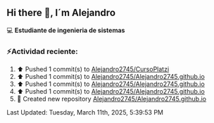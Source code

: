 ## Hi there 👋, I´m Alejandro

:computer: **Estudiante de ingenieria de sistemas**

### ⚡Actividad reciente:
<!--RECENT_ACTIVITY:start-->
1. ⬆️ Pushed 1 commit(s) to [Alejandro2745/CursoPlatzi](https://github.com/Alejandro2745/CursoPlatzi)<br>
2. ⬆️ Pushed 1 commit(s) to [Alejandro2745/Alejandro2745.github.io](https://github.com/Alejandro2745/Alejandro2745.github.io)<br>
3. ⬆️ Pushed 1 commit(s) to [Alejandro2745/Alejandro2745.github.io](https://github.com/Alejandro2745/Alejandro2745.github.io)<br>
4. ⬆️ Pushed 1 commit(s) to [Alejandro2745/Alejandro2745.github.io](https://github.com/Alejandro2745/Alejandro2745.github.io)<br>
5. 📔 Created new repository [Alejandro2745/Alejandro2745.github.io](https://github.com/Alejandro2745/Alejandro2745.github.io)<br>
<!--RECENT_ACTIVITY:end-->
<!--RECENT_ACTIVITY:last_update-->
Last Updated: Tuesday, March 11th, 2025, 5:39:53 PM
<!--RECENT_ACTIVITY:last_update_end-->

<!--
**Alejandro2745/Alejandro2745** is a ✨ _special_ ✨ repository because its `README.md` (this file) appears on your GitHub profile.

Here are some ideas to get you started:

- 🔭 I’m currently working on ...
- 🌱 I’m currently learning ...
- 👯 I’m looking to collaborate on ...
- 🤔 I’m looking for help with ...
- 💬 Ask me about ...
- 📫 How to reach me: ...
- 😄 Pronouns: ...
- ⚡ Fun fact: ...
-->
